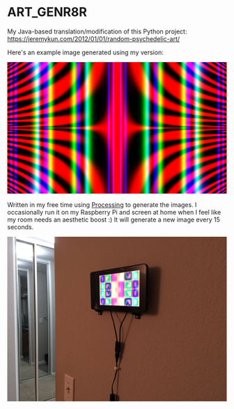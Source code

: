 # ART_GENR8R

My Java-based translation/modification of this Python project: https://jeremykun.com/2012/01/01/random-psychedelic-art/

Here's an example image generated using my version:

![Example](examples/20172901_125548-0800.png)

Written in my free time using [Processing](https://processing.org/) to generate the images. I occasionally run it on my Raspberry Pi and screen at home when I feel like my room needs an aesthetic boost :) It will generate a new image every 15 seconds.

![Raspberry Pi](rasbpi.JPG)


